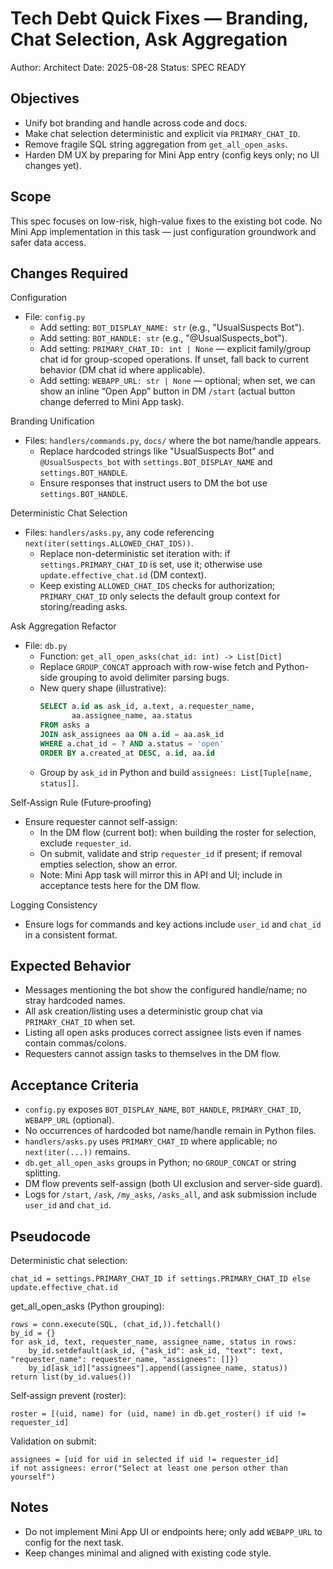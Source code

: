 # Tech Debt Quick Fixes — Branding, Chat Selection, Ask Aggregation

Author: Architect
Date: 2025-08-28
Status: SPEC READY

## Objectives
- Unify bot branding and handle across code and docs.
- Make chat selection deterministic and explicit via `PRIMARY_CHAT_ID`.
- Remove fragile SQL string aggregation from `get_all_open_asks`.
- Harden DM UX by preparing for Mini App entry (config keys only; no UI changes yet).

## Scope
This spec focuses on low-risk, high-value fixes to the existing bot code. No Mini App implementation in this task — just configuration groundwork and safer data access.

## Changes Required

Configuration
- File: `config.py`
  - Add setting: `BOT_DISPLAY_NAME: str` (e.g., "UsualSuspects Bot").
  - Add setting: `BOT_HANDLE: str` (e.g., "@UsualSuspects_bot").
  - Add setting: `PRIMARY_CHAT_ID: int | None` — explicit family/group chat id for group-scoped operations. If unset, fall back to current behavior (DM chat id where applicable).
  - Add setting: `WEBAPP_URL: str | None` — optional; when set, we can show an inline “Open App” button in DM `/start` (actual button change deferred to Mini App task).

Branding Unification
- Files: `handlers/commands.py`, `docs/` where the bot name/handle appears.
  - Replace hardcoded strings like "UsualSuspects Bot" and `@UsualSuspects_bot` with `settings.BOT_DISPLAY_NAME` and `settings.BOT_HANDLE`.
  - Ensure responses that instruct users to DM the bot use `settings.BOT_HANDLE`.

Deterministic Chat Selection
- Files: `handlers/asks.py`, any code referencing `next(iter(settings.ALLOWED_CHAT_IDS))`.
  - Replace non-deterministic set iteration with: if `settings.PRIMARY_CHAT_ID` is set, use it; otherwise use `update.effective_chat.id` (DM context).
  - Keep existing `ALLOWED_CHAT_IDS` checks for authorization; `PRIMARY_CHAT_ID` only selects the default group context for storing/reading asks.

Ask Aggregation Refactor
- File: `db.py`
  - Function: `get_all_open_asks(chat_id: int) -> List[Dict]`
  - Replace `GROUP_CONCAT` approach with row-wise fetch and Python-side grouping to avoid delimiter parsing bugs.
  - New query shape (illustrative):
    ```sql
    SELECT a.id as ask_id, a.text, a.requester_name,
           aa.assignee_name, aa.status
    FROM asks a
    JOIN ask_assignees aa ON a.id = aa.ask_id
    WHERE a.chat_id = ? AND a.status = 'open'
    ORDER BY a.created_at DESC, a.id, aa.id
    ```
  - Group by `ask_id` in Python and build `assignees: List[Tuple[name, status]]`.

Self‑Assign Rule (Future‑proofing)
- Ensure requester cannot self-assign:
  - In the DM flow (current bot): when building the roster for selection, exclude `requester_id`.
  - On submit, validate and strip `requester_id` if present; if removal empties selection, show an error.
  - Note: Mini App task will mirror this in API and UI; include in acceptance tests here for the DM flow.

Logging Consistency
- Ensure logs for commands and key actions include `user_id` and `chat_id` in a consistent format.

## Expected Behavior
- Messages mentioning the bot show the configured handle/name; no stray hardcoded names.
- All ask creation/listing uses a deterministic group chat via `PRIMARY_CHAT_ID` when set.
- Listing all open asks produces correct assignee lists even if names contain commas/colons.
- Requesters cannot assign tasks to themselves in the DM flow.

## Acceptance Criteria
- `config.py` exposes `BOT_DISPLAY_NAME`, `BOT_HANDLE`, `PRIMARY_CHAT_ID`, `WEBAPP_URL` (optional).
- No occurrences of hardcoded bot name/handle remain in Python files.
- `handlers/asks.py` uses `PRIMARY_CHAT_ID` where applicable; no `next(iter(...))` remains.
- `db.get_all_open_asks` groups in Python; no `GROUP_CONCAT` or string splitting.
- DM flow prevents self-assign (both UI exclusion and server-side guard).
- Logs for `/start`, `/ask`, `/my_asks`, `/asks_all`, and ask submission include `user_id` and `chat_id`.

## Pseudocode

Deterministic chat selection:
```
chat_id = settings.PRIMARY_CHAT_ID if settings.PRIMARY_CHAT_ID else update.effective_chat.id
```

get_all_open_asks (Python grouping):
```
rows = conn.execute(SQL, (chat_id,)).fetchall()
by_id = {}
for ask_id, text, requester_name, assignee_name, status in rows:
    by_id.setdefault(ask_id, {"ask_id": ask_id, "text": text, "requester_name": requester_name, "assignees": []})
    by_id[ask_id]["assignees"].append((assignee_name, status))
return list(by_id.values())
```

Self‑assign prevent (roster):
```
roster = [(uid, name) for (uid, name) in db.get_roster() if uid != requester_id]
```

Validation on submit:
```
assignees = [uid for uid in selected if uid != requester_id]
if not assignees: error("Select at least one person other than yourself")
```

## Notes
- Do not implement Mini App UI or endpoints here; only add `WEBAPP_URL` to config for the next task.
- Keep changes minimal and aligned with existing code style.

